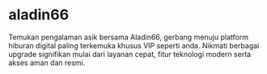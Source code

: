# aladin66
Temukan pengalaman asik bersama Aladin66, gerbang menuju platform hiburan digital paling terkemuka khusus VIP seperti anda. Nikmati berbagai upgrade signifikan mulai dari layanan cepat, fitur teknologi modern serta akses aman dan resmi.
